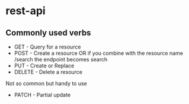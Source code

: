 # rest-api

## Commonly used verbs
- GET - Query for a resource
- POST - Create a resource OR if you combine with the resource name /search the endpoint becomes search
- PUT - Create or Replace
- DELETE - Delete a resource

Not so common but handy to use 
- PATCH - Partial update
